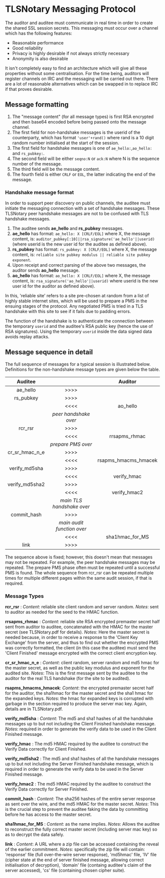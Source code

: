 TLSNotary Messaging Protocol
============================

The auditor and auditee must communicate in real time in order to create the shared SSL session secrets. This messaging must occur over a channel which has the following features:

 * Reasonable performance
 * Good reliability
 * Privacy is highly desirable if not always strictly necessary
 * Anonymity is also desirable

It isn't completely easy to find an architecture which will give all these properties without some centralisation. For the time being, auditors will register channels on IRC and the messaging will be carried out there. There are a lot of reasonable alternatives which can be swapped in to replace IRC if that proves desirable.

## Message formatting ##

 1.  The "message content" (for all message types) is first RSA encrypted and then base64 encoded before being passed onto the message channel.
 2.  The first field for non-handshake messages is the userid of the counterparty, which has format `'user'+rand()` where rand is a 10 digit random number initialised at the start of the session.
 3.  The first field for handshake messages is one of `ae_hello:`,`ao_hello:` and `rs_pubkey:`.
 4. The second field will be either `seqno:N` or `ack:N` where N is the sequence number of the message.
 5. The third field will be the message content.
 6. The fourth field is either `CRLF` or `EOL`, the latter indicating the end of the message.

### Handshake message format ###

In order to support peer discovery on public channels, the auditee must initiate the messaging connection with a set of handshake messages. These TLSNotary peer handshake messages are not to be confused with TLS handshake messages.

 1. The auditee sends **ae_hello** and **rs_pubkey** messages.
 2. **ae_hello** has format: `ae_hello: X [CRLF/EOL]` where X, the message content, is: `auditor_pubkey[:10]||rsa_signature('ae_hello'||userid)` (where userid is the new user id for the auditee as defined above).
 3. **rs_pubkey** has format: `rs_pubkey: X [CRLF/EOL]` where X, the message content, is:  `reliable site pubkey modulus || reliable site pubkey exponent`.
 4. Upon receipt and correct parsing of the above two messages, the auditor sends **ao_hello** message.
 5. **ao_hello** has format: `ao_hello: X [CRLF/EOL]` where X, the message content, is: `rsa_signature('ao_hello'||userid)` where userid is the new user id for the auditor as defined above).

In this, 'reliable site' refers to a site pre-chosen at random from a list of highly stable internet sites, which will be used to prepare a PMS in the ensuing stages of the protocol. Any negotiated PMS is tried in a TLS handshake with this site to see if it fails due to padding errors.

The function of the handshake is to authenticate the connection between the temporary `userid` and the auditee's RSA public key (hence the use of RSA signatures). Using the temporary `userid` inside the data signed data avoids replay attacks.

## Message sequence in detail ##
The full sequence of messages for a typical session is illustrated below. Definitions for the non-handshake message types are given below the table.

| Auditee    |      | Auditor |
| :---------:|:----:|:-------:|
| ae_hello | >>>> | |
| rs_pubkey | >>>> | |
|  | <<<< | ao_hello |
| |*peer handshake over*            ||
|rcr_rsr | >>>> | |
| |<<<< | rrsapms_rhmac |
| | *prepare PMS over*  ||
|cr_sr_hmac_n_e | >>>> | |
| | <<<< | rsapms_hmacms_hmacek |
| verify_md5sha | >>>> | |
| | <<<< | verify_hmac |
| verify_md5sha2 | >>>> | |
| | <<<< | verify_hmac2 |
| | *main TLS handshake over*  ||
| commit_hash | >>>> | |
| | *main audit function over* ||
| | <<<< | sha1hmac_for_MS |
| link | >>>> | |

The sequence above is fixed; however, this doesn't mean that messages may not be repeated. For example, the peer handshake messages may be repeated. The prepare PMS phase often must be repeated until a successful PMS is found. The whole sequence from rcr_rsr can be repeated multiple times for multiple different pages within the same audit session, if that is required.

### Message Types ###

**rcr_rsr** : *Content*: reliable site client random and server random. *Notes*: sent to auditor as needed for the seed to the HMAC function.

**rrsapms_rhmac** : *Content*: reliable site RSA encrypted premaster secret half sent from auditor to auditee, concatenated with the HMAC for the master secret (see TLSNotary.pdf for details). *Notes*: Here the master secret is needed because, in order to receive a response to the 'Client Key Exchange' from the server, and thus to find out whether the encrypted PMS was correctly formatted, the client (in this case the auditee) must send the 'Client Finished' message encrypted with the correct client encryption key.

**cr_sr_hmac_n_e** : *Content*: client random, server random and md5 hmac for the master secret, as well as the public key modulus and exponent for the audited site. *Notes*: This is the first message sent by the auditee to the auditor for the real TLS handshake (for the site to be audited). 

**rsapms_hmacms_hmacek**: *Content*: the encrypted premaster secret half for the auditor, the sha1hmac for the master secret and the sha1 hmac for the expanded keys. *Notes*: the hmac for expanded keys is corrupted with garbage in the section required to produce the server mac key. Again, details are in TLSNotary.pdf.

**verify_md5sha** : *Content*: The md5 and sha1 hashes of all the handshake messages up to but not including the Client Finished handshake message. *Notes*: required in order to generate the verify data to be used in the Client Finished message.

**verify_hmac** : The md5 HMAC required by the auditee to construct the Verify Data correctly for Client Finished.

**verify_md5sha2** : The md5 and sha1 hashes of all the handshake messages up to but not including the Server Finished handshake message, which is required in order to generate the verify data to be used in the Server Finished message.

**verify_hmac2** : The md5 HMAC required by the auditee to construct the Verify Data correctly for Server Finished.

**commit_hash** : *Content*: The sha256 hashes of the entire server response as sent over the wire, and the md5 HMAC for the master secret. *Notes*: This is the crucial step to prevent the auditee faking the data by committing before he has access to the master secret.

**sha1hmac_for_MS** : *Content*: as the name implies. *Notes*: Allows the auditee to reconstruct the fully correct master secret (including server mac key) so as to decrypt the data safely.

**link** : *Content*: A URL where a zip file can be accessed containing the reveal of the earlier commitment. *Notes*: specifically the zip file will contain: 'response' file (full over-the-wire server response), 'md5hmac' file, 'IV' file (cipher state at the end of server finished message, allowing correct initialisation of decryption), 'domain' file (containg auditee's claim of the server accessed), 'cs' file (containing chosen cipher suite).

